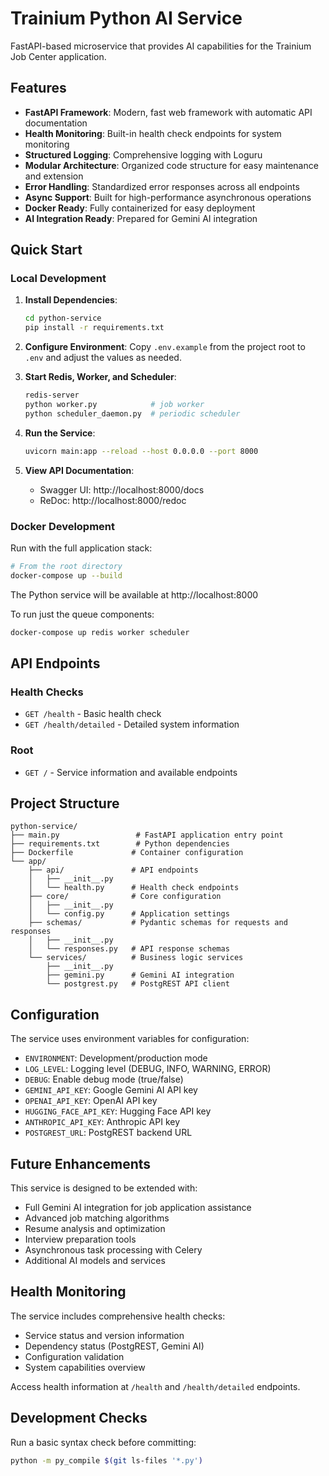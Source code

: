 # Trainium Python AI Service

FastAPI-based microservice that provides AI capabilities for the Trainium Job Center application.

## Features

- **FastAPI Framework**: Modern, fast web framework with automatic API documentation
- **Health Monitoring**: Built-in health check endpoints for system monitoring
- **Structured Logging**: Comprehensive logging with Loguru
- **Modular Architecture**: Organized code structure for easy maintenance and extension
- **Error Handling**: Standardized error responses across all endpoints
- **Async Support**: Built for high-performance asynchronous operations
- **Docker Ready**: Fully containerized for easy deployment
- **AI Integration Ready**: Prepared for Gemini AI integration

## Quick Start

### Local Development

1. **Install Dependencies**:
   ```bash
   cd python-service
   pip install -r requirements.txt
   ```

2. **Configure Environment**:
   Copy `.env.example` from the project root to `.env` and adjust the values as needed.

3. **Start Redis, Worker, and Scheduler**:
   ```bash
   redis-server
   python worker.py            # job worker
   python scheduler_daemon.py  # periodic scheduler
   ```

4. **Run the Service**:
   ```bash
   uvicorn main:app --reload --host 0.0.0.0 --port 8000
   ```

5. **View API Documentation**:
   - Swagger UI: http://localhost:8000/docs
   - ReDoc: http://localhost:8000/redoc

### Docker Development

Run with the full application stack:

```bash
# From the root directory
docker-compose up --build
```

The Python service will be available at http://localhost:8000

To run just the queue components:

```bash
docker-compose up redis worker scheduler
```

## API Endpoints

### Health Checks

- `GET /health` - Basic health check
- `GET /health/detailed` - Detailed system information

### Root

- `GET /` - Service information and available endpoints

## Project Structure

```
python-service/
├── main.py                 # FastAPI application entry point
├── requirements.txt        # Python dependencies
├── Dockerfile             # Container configuration
└── app/
    ├── api/               # API endpoints
    │   ├── __init__.py
    │   └── health.py      # Health check endpoints
    ├── core/              # Core configuration
    │   ├── __init__.py
    │   └── config.py      # Application settings
    ├── schemas/           # Pydantic schemas for requests and responses
    │   ├── __init__.py
    │   └── responses.py   # API response schemas
    └── services/          # Business logic services
        ├── __init__.py
        ├── gemini.py      # Gemini AI integration
        └── postgrest.py   # PostgREST API client
```

## Configuration

The service uses environment variables for configuration:

- `ENVIRONMENT`: Development/production mode
- `LOG_LEVEL`: Logging level (DEBUG, INFO, WARNING, ERROR)
- `DEBUG`: Enable debug mode (true/false)
- `GEMINI_API_KEY`: Google Gemini AI API key
- `OPENAI_API_KEY`: OpenAI API key
- `HUGGING_FACE_API_KEY`: Hugging Face API key
- `ANTHROPIC_API_KEY`: Anthropic API key
- `POSTGREST_URL`: PostgREST backend URL

## Future Enhancements

This service is designed to be extended with:

- Full Gemini AI integration for job application assistance
- Advanced job matching algorithms
- Resume analysis and optimization
- Interview preparation tools
- Asynchronous task processing with Celery
- Additional AI models and services

## Health Monitoring

The service includes comprehensive health checks:

- Service status and version information
- Dependency status (PostgREST, Gemini AI)
- Configuration validation
- System capabilities overview

Access health information at `/health` and `/health/detailed` endpoints.
## Development Checks

Run a basic syntax check before committing:

```bash
python -m py_compile $(git ls-files '*.py')
```

